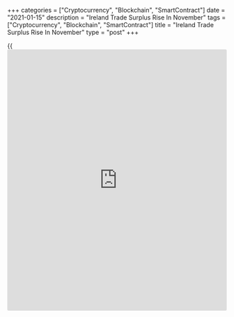 +++
categories = ["Cryptocurrency", "Blockchain", "SmartContract"]
date = "2021-01-15"
description = "Ireland Trade Surplus Rise In November"
tags = ["Cryptocurrency", "Blockchain", "SmartContract"]
title = "Ireland Trade Surplus Rise In November"
type = "post"
+++

{{<iframe id="large-banner" src="https://www.bounty.group/#slide=22.0" width="100%" height="600" scrolling="no" style="border: 0px solid rgb(216, 221, 230); border-radius: 3px;">}}

Ireland's trade surplus increased in November, as exports and imports
rise, figures from the Central Statistics Office showed on Friday.

The trade surplus decreased to EUR 5.995 billion in November from EUR
5.375 billion in October. In the same month last year, the trade surplus
was EUR 4.915 billion.

Exports rose by a seasonally adjusted 17.0 percent monthly in November
and imports rose 21.0 percent.

On an unadjusted basis, exports grew 14.0 percent annually in November
and imports gained 10.0 percent.

Data showed that exports to Britain surged 35.0 percent yearly in
November and imports increased 18.0 percent.

For comments and feedback [contact](https://www.playgroundfx.com/contact/): editorial@rtt[news](https://www.letsplayfx.com/blog/forex-news-website/).com

[Economic News][1]

 **What parts of the world are seeing the best (and worst) economic
performances lately? Click[here][2] to check out our [Econ Scorecard][2]
and find out! See up-to-the-moment [ranking](https://www.playgroundfx.com/blog/crypto-exchange-ranking/)s for the best and worst
performers in [GDP][3], [unemployment rate][4], [inflation][5] and much
more.**

   1. www.rtt[news](https://www.letsplayfx.com/blog/forex-news-website/).com/Content/EconomicNews.aspx
   2. www.rtt[news](https://www.letsplayfx.com/blog/forex-news-website/).com/economic-scorecard/world-rank/PPI/highest-performance.aspx
   3. www.rtt[news](https://www.letsplayfx.com/blog/forex-news-website/).com/economic-scorecard/world-rank/GDP/highest-performance.aspx
   4. www.rtt[news](https://www.letsplayfx.com/blog/forex-news-website/).com/economic-scorecard/world-rank/unemployment-rate/lowest-performance.aspx
   5. www.rtt[news](https://www.letsplayfx.com/blog/forex-news-website/).com/economic-scorecard/world-rank/CPI/highest-performance.aspx